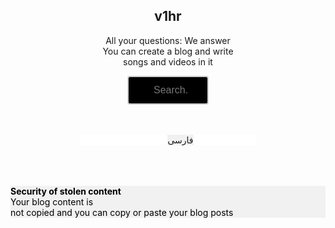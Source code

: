  
<html>
<script src="jshtml.js"></script>

<html>
<head>
</head>
<body>
<center>
<h2>
v1hr

</h2>
<p>
All your questions: We answer<br> You can create a blog and write <br> songs and videos in it





</p>
<meta name="viewport" content="width=device-width, initial-scale=1">
<head>
<center>
<style> 
input[type=text] {
width: 130px;
box-sizing: border-box;
border: 2px solid #ccc;
border-radius: 4px;
font-size: 16px;
background-color: white;
background-image: url('searchicon.png');
background-position: 10px 10px; 
background-repeat: no-repeat;
padding: 12px 30px 12px 40px;
transition: width .99s ease-in-out;
background-color:#000;
color:#fff;
}
input[type=text]:focus {
width: 100%;
}
transition: width 0.4s ease-in-out;
}
		
input[type=text]:focus {
width: 100%;
		}
</style>

<body>
		

		
<form>
<input type="text" name="search" placeholder="Search..">
</form>
		

<br>
<br>

<div style=" background:#fff; margin-left:0px; width:280px;"> 

<a href="#" style="text-decoration:none;background:#F1F1F1; margin-left:40px; width:30px;"> 
فارسی
</a>
</div>


				



<a href="#" type="button" style="background-color:#F1F1F1; color:#000;">


</a>
</div>
<br>
<br> 
<br>


<div style=" background:#f1f1f1; color:#000; text-align: left;">
<p>
<b>
Security of stolen content
</b>
<br>
Your blog content is <br>not copied and you can copy or paste your blog posts

</p>





</div>






